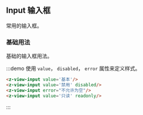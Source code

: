 ## Input 输入框

常用的输入框。

### 基础用法

基础的输入框用法。

:::demo 使用 `value`， `disabled`， `error` 属性来定义样式。

```html
<z-view-input value='基本'/>
<z-view-input value='禁用' disabled/>
<z-view-input error="不允许为空"/>
<z-view-input value='只读' readonly/>
```
:::



